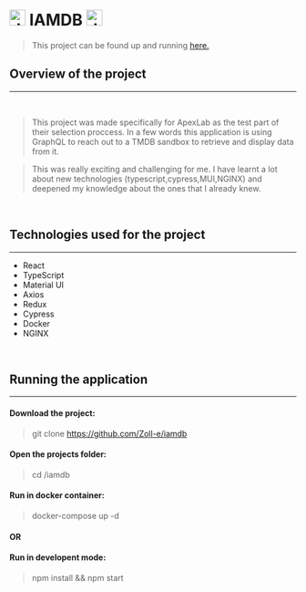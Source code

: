 # <img src="./public/favicon.ico" alt="drawing" height="28"/> **IAMDB** <img src="./public/favicon.ico" alt="drawing" height="28"/>

> This project can be found up and running [here.](https://iamdebe.herokuapp.com/)

## **Overview of the project**

---

&nbsp;

> This project was made specifically for ApexLab as the test part of their selection proccess.
> In a few words this application is using GraphQL to reach out to a TMDB sandbox to retrieve and display data from it.

> This was really exciting and challenging for me. I have learnt a lot about new technologies (typescript,cypress,MUI,NGINX) and deepened my knowledge about the ones that I already knew.

&nbsp;

## Technologies used for the project

---

- React
- TypeScript
- Material UI
- Axios
- Redux
- Cypress
- Docker
- NGINX

&nbsp;

## **Running the application**

---

#### Download the project:

> git clone https://github.com/Zoll-e/iamdb

#### Open the projects folder:

> cd /iamdb

#### Run in docker container:

> docker-compose up -d

#### OR

#### Run in developent mode:

> npm install && npm start
